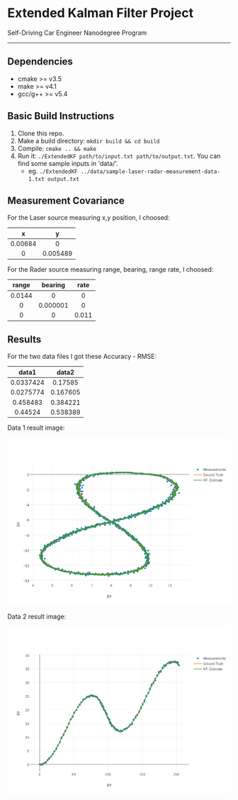 # Extended Kalman Filter Project
Self-Driving Car Engineer Nanodegree Program

---

[//]: # (Image References)

[image1]: ./EKF-data1.png "result plot data1"
[image2]: ./EKF-data2.png "result plot data1"

## Dependencies

* cmake >= v3.5
* make >= v4.1
* gcc/g++ >= v5.4

## Basic Build Instructions

1. Clone this repo.
2. Make a build directory: `mkdir build && cd build`
3. Compile: `cmake .. && make`
4. Run it: `./ExtendedKF path/to/input.txt path/to/output.txt`. You can find
   some sample inputs in 'data/'.
    - eg. `./ExtendedKF ../data/sample-laser-radar-measurement-data-1.txt output.txt`

## Measurement Covariance

For the Laser source measuring x,y position, I choosed:

| x       | y        |
|:-------:|:--------:|
| 0.00684 | 0        |
| 0       | 0.005489 |

For the Rader source measuring range, bearing, range rate, I choosed:

| range  | bearing  | rate  |
|:------:|:--------:|:-----:|
| 0.0144 | 0        | 0     |
| 0      | 0.000001 | 0     |
|0       |0         | 0.011 |

## Results

For the two data files I got these Accuracy - RMSE:

|data1|data2|
|:-----:|:-----:| 
|0.0337424|0.17585|
|0.0275774|0.167605|
|0.458483|0.384221|
|0.44524|0.538389|

Data 1 result image:

![alt text][image1]

Data 2 result image:

![alt text][image2]


